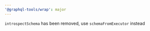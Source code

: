 ```yaml
---
'@graphql-tools/wrap': major
---
```


`introspectSchema` has been removed, use `schemaFromExecutor` instead
